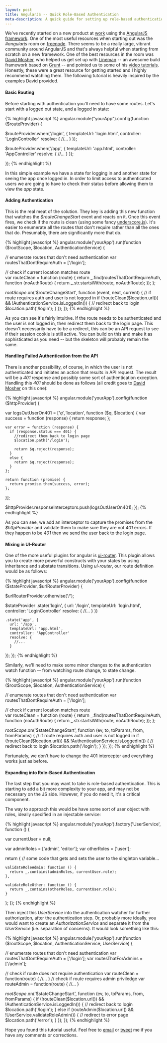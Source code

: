 ```yaml
--- 
layout: post
title: AngularJS -- Quick Role-Based Authentication
meta-description: A quick guide for setting up role-based authentication in AngularJS
---
```


We've recently started on a new product at [work](http://www.learndot.com "Learndot")
using the [AngularJS framework](http://www.angularjs.org "AngularJS").
One of the most useful resources when starting out was the _#angularjs_
room on [freenode](http://freenode.net/ "Freenode"). There seems to be a really large, vibrant
community around AngularJS and that's always helpful when starting from
scratch on a new framework. One of the best resources in the room was
[David Mosher](https://twitter.com/dmosher "David Mosher"), who helped us get set up with
[Lineman](http://linemanjs.com "Lineman") -- an awesome build framework based on
[Grunt](http://gruntjs.com/ "Grunt") -- and pointed us to some of his [video tutorials](http://www.youtube.com/user/vidjadavemo). 
Honestly, these were a great resource for getting started and I highly recommend watching them. The following tutorial is heavily inspired by 
the examples David provided. 

<!--more-->

#### Basic Routing

Before starting with authentication you'll need to have some routes.
Let's start with a logged out state, and a logged in state:

{% highlight javascript %}
angular.module("yourApp").config(function ($routeProvider) {

  $routeProvider.when('/login', {
    templateUrl: 'login.html',
    controller: 'LoginController'
    resolve: {
      //...
    }
  });

  $routeProvider.when('/app', {
    templateUrl: 'app.html',
    controller: 'AppController'
    resolve: {
      //...
    }
  });

});
{% endhighlight %}

In this simple example we have a state for logging in and another state
for seeing the app once logged in. In order to limit access to authenticated users we are going to have 
  to check their status before allowing them to view the _app_ state.

#### Adding Authentication

This is the real meat of the solution. They key is adding this new
function that watches the _$routeChangeStart_ event and reacts on it.
Once this event fires, we check if the route is clean (using some fancy
[underscore.js](http://underscorejs.org/ "UnderscoreJS")). It's easier to enumerate all the
routes that don't require rather than all the ones that do. Presumably,
there are significantly more that do.

{% highlight javascript %}
angular.module('yourApp').run(function ($rootScope, $location, AuthenticationService) {

  // enumerate routes that don't need authentication
  var routesThatDontRequireAuth = ['/login'];

  // check if current location matches route  
  var routeClean = function (route) {
    return _.find(routesThatDontRequireAuth,
      function (noAuthRoute) {
        return _.str.startsWith(route, noAuthRoute);
      });
  };

  $rootScope.$on('$routeChangeStart', function (event, next, current) {
    // if route requires auth and user is not logged in
    if (!routeClean($location.url()) && !AuthenticationService.isLoggedIn()) {
      // redirect back to login
      $location.path('/login');
    }
  });
});
{% endhighlight %}

As you can see it's fairly intuitive. If the route needs to be
authenticated and the user is not logged in, then redirect them back to
the login page. This doesn't necessarily have to be a redirect, this can
be an API request to see if their session cookie is still active. You
can build on this and make it as sophisticated as you need -- but the
skeleton will probably remain the same.

#### Handling Failed Authentication from the API

There is another possibility, of course, in which the user is not
authenticated and initiates an action that results in API request. The
result will be a _401_ response and possibly some sort of authentication
exception. Handling this _401_ should be done as follows (all credit
goes to [David Mosher](https://twitter.com/dmosher "David Mosher") on this one):

{% highlight javascript %}
angular.module('yourApp').config(function ($httpProvider) {

  var logsOutUserOn401 = ['$q', '$location', function ($q, $location) {
    var success = function (response) {
      return response;
    };

    var error = function (response) {
      if (response.status === 401) {
        //redirect them back to login page
        $location.path('/login');

        return $q.reject(response);
      } 
      else {
        return $q.reject(response);
      }
    };

    return function (promise) {
      return promise.then(success, error);
    };
  }];

  $httpProvider.responseInterceptors.push(logsOutUserOn401);
});
{% endhighlight %}

As you can see, we add an interceptor to capture the promises from the _$httpProvider_ and
validate them to make sure they are not _401_ errors. If they happen to
be _401_ then we send the user back to the login page.

#### Mixing in UI-Router

One of the more useful plugins for angular is [ui-router](https://github.com/angular-ui/ui-router "UI Router"). 
This plugin allows you to create more powerful constructs with your
states by using inheritance and substate transitions. Using _ui-router_,
our route definition would be as follows:

{% highlight javascript %}
angular.module('yourApp').config(function ($stateProvider, $urlRouterProvider) {

  $urlRouterProvider.otherwise('/');

  $stateProvider
    .state('login', {
      url: '/login',
      templateUrl: 'login.html',
      controller: 'LoginController'
      resolve: {
        //...
      }
    })

    .state('app', {
      url: '/app', 
      templateUrl: 'app.html',
      controller: 'AppController'
      resolve: {
        //...
      }
  });
});
{% endhighlight %}

Similarly, we'll need to make some minor changes to the authentication
watch function -- from watching route change, to state change.

{% highlight javascript %}
angular.module('yourApp').run(function ($rootScope, $location, AuthenticationService) {

  // enumerate routes that don't need authentication
  var routesThatDontRequireAuth = ['/login'];

  // check if current location matches route  
  var routeClean = function (route) {
    return _.find(routesThatDontRequireAuth,
      function (noAuthRoute) {
        return _.str.startsWith(route, noAuthRoute);
      });
  };

  $rootScope.$on('$stateChangeStart', function (ev, to, toParams, from, fromParams) {
    // if route requires auth and user is not logged in
    if (!routeClean($location.url()) && !AuthenticationService.isLoggedIn()) {
      // redirect back to login
      $location.path('/login');
    }
  });
});
{% endhighlight %}

Fortunately, we don't have to change the 401 intercepter and everything
works just as before.

#### Expanding into Role-Based Authentication

The last step that you may want to take is role-based authentication.
This is starting to add a bit more complexity to your app, and may not
be necessary on the JS side. However, if you do need it, it's a critical
component.

The way to approach this would be have some sort of user object with
roles, ideally specified in an injectable service:

{% highlight javascript %}
angular.module('yourApp').factory('UserService', function () {

  var currentUser = null;

  var adminRoles = ['admin', 'editor'];
  var otherRoles = ['user'];

  return {
    // some code that gets and sets the user to the singleton variable...

    validateRoleAdmin: function () {
      return _.contains(adminRoles, currentUser.role);
    },

    validateRoleOther: function () {
      return _.contains(otherRoles, currentUser.role);
    }
  };
});
{% endhighlight %}
 
Then inject this _UserService_ into the authentication watcher for
further authorization, after the authentication step. Or, probably more
ideally, you would want to create an _AuthorizationService_ and separate
it from the _UserService_ (i.e. separation of concerns). It would
look something like this:

{% highlight javascript %}
angular.module('yourApp').run(function ($rootScope, $location, AuthenticationService, UserService) {

  // enumerate routes that don't need authentication
  var routesThatDontRequireAuth = ['/login'];
  var routesThatForAdmins = ['/admin'];

  // check if route does not require authentication
  var routeClean = function(route) { //... }
  // check if route requires admin priviledge
  var routeAdmin = function(route) { //... }

  $rootScope.$on('$stateChangeStart', function (ev, to, toParams, from, fromParams) {
    if (!routeClean($location.url()) && !AuthenticationService.isLoggedIn()) {
      // redirect back to login
      $location.path('/login');
    }
    else if (routeAdmin($location.url() && !UserService.validateRoleAdmin()) {
      // redirect to error page
      $location.path('/error');
    }
  });
});
{% endhighlight %}
 
Hope you found this tutorial useful. Feel free to [email](mailto:arthur@gonigberg.com) or
[tweet](http://twitter.com/agonigberg) me if you have any comments or corrections. 


